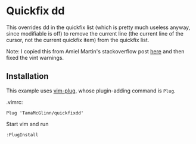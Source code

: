 # Quickfix dd

This overrides dd in the quickfix list (which is pretty much useless anyway,
since modifiable is off) to remove the current line (the current line of the
cursor, not the current quickfix item) from the quickfix list.

Note: I copied this from Amiel Martin's stackoverflow post
[here](https://stackoverflow.com/a/48817071/2144408) and then fixed the vint
warnings.

## Installation

This example uses [vim-plug](https://github.com/junegunn/vim-plug), whose
plugin-adding command is `Plug`.

.vimrc:

```vim
Plug 'TamaMcGlinn/quickfixdd'
```

Start vim and run

```vim
:PlugInstall
```
